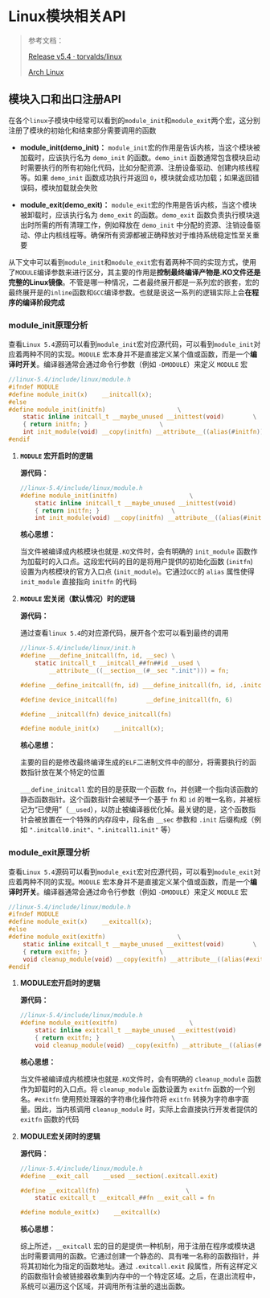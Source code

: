 # Linux模块相关API

> 参考文档：
>
> [Release v5.4 · torvalds/linux](https://github.com/torvalds/linux/releases/tag/v5.4)
>
> [Arch Linux](https://www.archlinuxcn.org/)
>

## 模块入口和出口注册API

在各个`linux`子模块中经常可以看到的`module_init`和`module_exit`两个宏，这分别注册了模块的初始化和结束部分需要调用的函数

* **module_init(demo_init)：**
    `module_init`宏的作用是告诉内核，当这个模块被加载时，应该执行名为 `demo_init` 的函数。`demo_init` 函数通常包含模块启动时需要执行的所有初始化代码，比如分配资源、注册设备驱动、创建内核线程等。如果 `demo_init` 函数成功执行并返回 `0`，模块就会成功加载；如果返回错误码，模块加载就会失败

* **module_exit(demo_exit)：**
    `module_exit`宏的作用是告诉内核，当这个模块被卸载时，应该执行名为 `demo_exit` 的函数。`demo_exit` 函数负责执行模块退出时所需的所有清理工作，例如释放在 `demo_init` 中分配的资源、注销设备驱动、停止内核线程等。确保所有资源都被正确释放对于维持系统稳定性至关重要

从下文中可以看到`module_init`和`module_exit`宏有着两种不同的实现方式，使用了`MODULE`编译参数来进行区分，其主要的作用是**控制最终编译产物是.KO文件还是完整的Linux镜像**。不管是哪一种情况，二者最终展开都是一系列宏的嵌套，宏的最终展开是的`inline`函数和`GCC`编译参数。也就是说这一系列的逻辑实际上会**在程序的编译阶段完成**

### module_init原理分析

查看`Linux 5.4`源码可以看到`module_init`宏对应源代码，可以看到`module_init`对应着两种不同的实现。`MODULE` 宏本身并不是直接定义某个值或函数，而是一个**编译时开关**。编译器通常会通过命令行参数（例如 `-DMODULE`）来定义 `MODULE` 宏

```c
//linux-5.4/include/linux/module.h
#ifndef MODULE
#define module_init(x)    __initcall(x);
#else
#define module_init(initfn)                    \
    static inline initcall_t __maybe_unused __inittest(void)        \
    { return initfn; }                    \
    int init_module(void) __copy(initfn) __attribute__((alias(#initfn)));
#endif
```

1. **`MODULE` 宏开启时的逻辑**

    **源代码：**

    ```c
    //linux-5.4/include/linux/module.h
    #define module_init(initfn)                    \
        static inline initcall_t __maybe_unused __inittest(void)        \
        { return initfn; }                    \
        int init_module(void) __copy(initfn) __attribute__((alias(#initfn)));
    ```

    **核心思想：**

    当文件被编译成内核模块也就是`.KO`文件时，会有明确的 `init_module` 函数作为加载时的入口点。这段宏代码的目的是将用户提供的初始化函数 (`initfn`) 设置为内核模块的官方入口点 (`init_module`)。它通过`GCC`的 `alias` 属性使得 `init_module` 直接指向 `initfn` 的代码

2. **`MODULE` 宏关闭（默认情况）时的逻辑**

    **源代码：**

    通过查看`linux 5.4`的对应源代码，展开各个宏可以看到最终的调用

    ```c
    //linux-5.4/include/linux/init.h
    #define ___define_initcall(fn, id, __sec) \
        static initcall_t __initcall_##fn##id __used \
            __attribute__((__section__(#__sec ".init"))) = fn;
    
    #define __define_initcall(fn, id) ___define_initcall(fn, id, .initcall##id)
    
    #define device_initcall(fn)        __define_initcall(fn, 6)
    
    #define __initcall(fn) device_initcall(fn)
    
    #define module_init(x)    __initcall(x);
    ```

    **核心思想：**

    主要的目的是修改最终编译生成的`ELF`二进制文件中的部分，将需要执行的函数指针放在某个特定的位置

    `___define_initcall` 宏的目的是获取一个函数 `fn`，并创建一个指向该函数的静态函数指针。这个函数指针会被赋予一个基于 `fn` 和 `id` 的唯一名称，并被标记为“已使用”（`__used`），以防止被编译器优化掉。最关键的是，这个函数指针会被放置在一个特殊的内存段中，段名由 `__sec` 参数和 `.init` 后缀构成（例如 `".initcall0.init"`、`".initcall1.init"` 等）

### module_exit原理分析

查看`Linux 5.4`源码可以看到`module_exit`宏对应源代码，可以看到`module_exit`对应着两种不同的实现。`MODULE` 宏本身并不是直接定义某个值或函数，而是一个**编译时开关**。编译器通常会通过命令行参数（例如 `-DMODULE`）来定义 `MODULE` 宏

```c
//linux-5.4/include/linux/module.h
#ifndef MODULE
#define module_exit(x)    __exitcall(x);
#else
#define module_exit(exitfn)                    \
    static inline exitcall_t __maybe_unused __exittest(void)        \
    { return exitfn; }                    \
    void cleanup_module(void) __copy(exitfn) __attribute__((alias(#exitfn)));
#endif
```

1. **MODULE宏开启时的逻辑**

    **源代码：**

    ```c
    //linux-5.4/include/linux/module.h
    #define module_exit(exitfn)                    \
        static inline exitcall_t __maybe_unused __exittest(void)        \
        { return exitfn; }                    \
        void cleanup_module(void) __copy(exitfn) __attribute__((alias(#exitfn)));
    ```

    **核心思想：**

    当文件被编译成内核模块也就是`.KO`文件时，会有明确的 `cleanup_module` 函数作为卸载时的入口点。将 `cleanup_module` 函数设置为 `exitfn` 函数的一个别名。`#exitfn` 使用预处理器的字符串化操作符将 `exitfn` 转换为字符串字面量。因此，当内核调用 `cleanup_module` 时，实际上会直接执行开发者提供的 `exitfn` 函数的代码

2. **MODULE宏关闭时的逻辑**

    **源代码：**

    ```c
    //linux-5.4/include/linux/module.h
    #define __exit_call    __used __section(.exitcall.exit)
    
    #define __exitcall(fn)                        \
        static exitcall_t __exitcall_##fn __exit_call = fn
    
    #define module_exit(x)    __exitcall(x)
    ```

    **核心思想：**

    综上所述，`__exitcall` 宏的目的是提供一种机制，用于注册在程序或模块退出时需要调用的函数。它通过创建一个静态的、具有唯一名称的函数指针，并将其初始化为指定的函数地址。通过 `.exitcall.exit` 段属性，所有这样定义的函数指针会被链接器收集到内存中的一个特定区域。之后，在退出流程中，系统可以遍历这个区域，并调用所有注册的退出函数。
